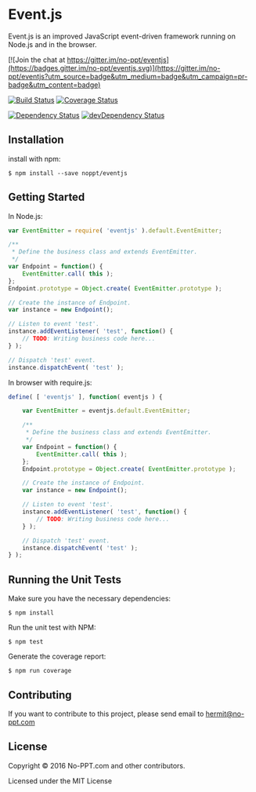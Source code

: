 # Event.js

Event.js is an improved JavaScript event-driven framework running on Node.js and in the browser.

[![Join the chat at https://gitter.im/no-ppt/eventjs](https://badges.gitter.im/no-ppt/eventjs.svg)](https://gitter.im/no-ppt/eventjs?utm_source=badge&utm_medium=badge&utm_campaign=pr-badge&utm_content=badge)

[![Build Status](https://travis-ci.org/no-ppt/eventjs.svg?branch=master)](https://travis-ci.org/no-ppt/eventjs)
[![Coverage Status](https://coveralls.io/repos/github/no-ppt/eventjs/badge.svg?branch=master)](https://coveralls.io/github/no-ppt/eventjs?branch=master)

[![Dependency Status](https://david-dm.org/no-ppt/eventjs.svg)](https://david-dm.org/no-ppt/eventjs)
[![devDependency Status](https://david-dm.org/no-ppt/eventjs/dev-status.svg)](https://david-dm.org/no-ppt/eventjs#info=devDependencies)

## Installation

install with npm:

```Shell
$ npm install --save noppt/eventjs
```

## Getting Started

In Node.js:

```JavaScript
var EventEmitter = require( 'eventjs' ).default.EventEmitter;

/**
 * Define the business class and extends EventEmitter.
 */
var Endpoint = function() {
    EventEmitter.call( this );
};
Endpoint.prototype = Object.create( EventEmitter.prototype );

// Create the instance of Endpoint.
var instance = new Endpoint();

// Listen to event 'test'.
instance.addEventListener( 'test', function() {
    // TODO: Writing business code here...
} );

// Dispatch 'test' event.
instance.dispatchEvent( 'test' );
```

In browser with require.js:

```JavaScript
define( [ 'eventjs' ], function( eventjs ) {

    var EventEmitter = eventjs.default.EventEmitter;

    /**
     * Define the business class and extends EventEmitter.
     */
    var Endpoint = function() {
        EventEmitter.call( this );
    };
    Endpoint.prototype = Object.create( EventEmitter.prototype );

    // Create the instance of Endpoint.
    var instance = new Endpoint();

    // Listen to event 'test'.
    instance.addEventListener( 'test', function() {
        // TODO: Writing business code here...
    } );

    // Dispatch 'test' event.
    instance.dispatchEvent( 'test' );
} );
```

## Running the Unit Tests

Make sure you have the necessary dependencies:

```
$ npm install
```

Run the unit test with NPM:

```
$ npm test
```

Generate the coverage report:
```
$ npm run coverage
```

## Contributing

If you want to contribute to this project, please send email to [hermit@no-ppt.com](mailto:hermit@no-ppt.com)

## License

Copyright © 2016 No-PPT.com and other contributors.

Licensed under the MIT License
